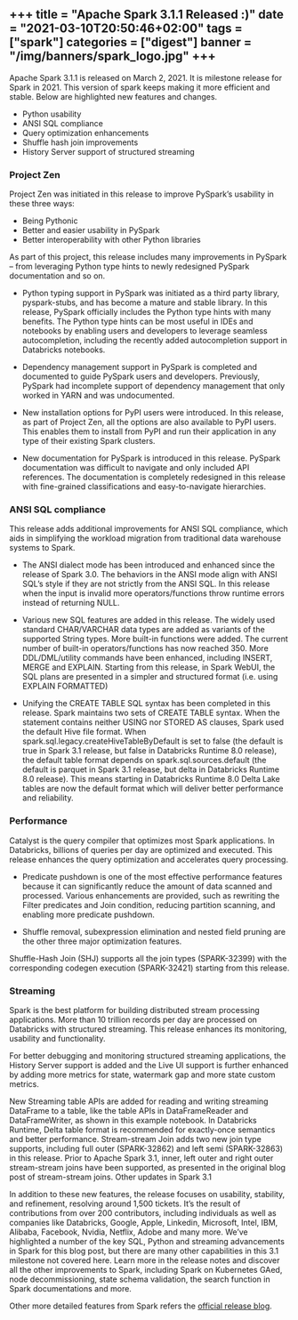 +++
title = "Apache Spark 3.1.1 Released :)"
date = "2021-03-10T20:50:46+02:00"
tags = ["spark"]
categories = ["digest"]
banner = "/img/banners/spark_logo.jpg"
+++
---

Apache Spark 3.1.1 is released on March 2, 2021. It is milestone release for Spark in 2021. This version of spark keeps making it more efficient and stable. Below are highlighted new features and changes.

* Python usability
* ANSI SQL compliance
* Query optimization enhancements
* Shuffle hash join improvements
* History Server support of structured streaming

### Project Zen
Project Zen was initiated in this release to improve PySpark’s usability in these three ways:

* Being Pythonic
* Better and easier usability in PySpark
* Better interoperability with other Python libraries

As part of this project, this release includes many improvements in PySpark – from leveraging Python type hints to newly redesigned PySpark documentation and so on.

* Python typing support in PySpark was initiated as a third party library, pyspark-stubs, and has become a mature and stable library. In this release, PySpark officially includes the Python type hints with many benefits. The Python type hints can be most useful in IDEs and notebooks by enabling users and developers to leverage seamless autocompletion, including the recently added autocompletion support in Databricks notebooks.
 
* Dependency management support in PySpark is completed and documented to guide PySpark users and developers. Previously, PySpark had incomplete support of dependency management that only worked in YARN and was undocumented. 

* New installation options for PyPI users were introduced. In this release, as part of Project Zen, all the options are also available to PyPI users. This enables them to install from PyPI and run their application in any type of their existing Spark clusters.

* New documentation for PySpark is introduced in this release. PySpark documentation was difficult to navigate and only included API references. The documentation is completely redesigned in this release with fine-grained classifications and easy-to-navigate hierarchies.

### ANSI SQL compliance
This release adds additional improvements for ANSI SQL compliance, which aids in simplifying the workload migration from traditional data warehouse systems to Spark.

* The ANSI dialect mode has been introduced and enhanced since the release of Spark 3.0. The behaviors in the ANSI mode align with ANSI SQL’s style if they are not strictly from the ANSI SQL. In this release when the input is invalid more operators/functions throw runtime errors instead of returning NULL. 

* Various new SQL features are added in this release. The widely used standard CHAR/VARCHAR data types are added as variants of the supported String types. More built-in functions were added. The current number of built-in operators/functions has now reached 350. More DDL/DML/utility commands have been enhanced, including INSERT, MERGE and EXPLAIN. Starting from this release, in Spark WebUI, the SQL plans are presented in a simpler and structured format (i.e. using EXPLAIN FORMATTED)

* Unifying the CREATE TABLE SQL syntax has been completed in this release. Spark maintains two sets of CREATE TABLE syntax. When the statement contains neither USING nor STORED AS clauses, Spark used the default Hive file format. When spark.sql.legacy.createHiveTableByDefault is set to false (the default is true in Spark 3.1 release, but false in Databricks Runtime 8.0 release), the default table format depends on spark.sql.sources.default (the default is parquet in Spark 3.1 release, but delta in Databricks Runtime 8.0 release). This means starting in Databricks Runtime 8.0 Delta Lake tables are now the default format which will deliver better performance and reliability. 


### Performance
Catalyst is the query compiler that optimizes most Spark applications. In Databricks, billions of queries per day are optimized and executed. This release enhances the query optimization and accelerates query processing.

* Predicate pushdown is one of the most effective performance features because it can significantly reduce the amount of data scanned and processed. Various enhancements are provided, such as rewriting the Filter predicates and Join condition, reducing partition scanning, and enabling more predicate pushdown.

* Shuffle removal, subexpression elimination and nested field pruning are the other three major optimization features. 

Shuffle-Hash Join (SHJ) supports all the join types (SPARK-32399) with the corresponding codegen execution (SPARK-32421) starting from this release.

### Streaming
Spark is the best platform for building distributed stream processing applications. More than 10 trillion records per day are processed on Databricks with structured streaming. This release enhances its monitoring, usability and functionality.

For better debugging and monitoring structured streaming applications, the History Server support is added and the Live UI support is further enhanced by adding more metrics for state, watermark gap and more state custom metrics.

New Streaming table APIs are added for reading and writing streaming DataFrame to a table, like the table APIs in DataFrameReader and DataFrameWriter, as shown in this example notebook. In Databricks Runtime, Delta table format is recommended for exactly-once semantics and better performance.
Stream-stream Join adds two new join type supports, including full outer (SPARK-32862) and left semi (SPARK-32863) in this release. Prior to Apache Spark 3.1, inner, left outer and right outer stream-stream joins have been supported, as presented in the original blog post of stream-stream joins.
Other updates in Spark 3.1

In addition to these new features, the release focuses on usability, stability, and refinement, resolving around 1,500 tickets. It’s the result of contributions from over 200 contributors, including individuals as well as companies like Databricks, Google, Apple, Linkedin, Microsoft, Intel, IBM, Alibaba, Facebook, Nvidia, Netflix, Adobe and many more. We’ve highlighted a number of the key SQL, Python and streaming advancements in Spark for this blog post, but there are many other capabilities in this 3.1 milestone not covered here. Learn more in the release notes and discover all the other improvements to Spark, including Spark on Kubernetes GAed,  node decommissioning, state schema validation, the search function in Spark documentations and more.

Other more detailed features from Spark refers the [official release blog](https://databricks.com/blog/2021/03/02/introducing-apache-spark-3-1.html).





